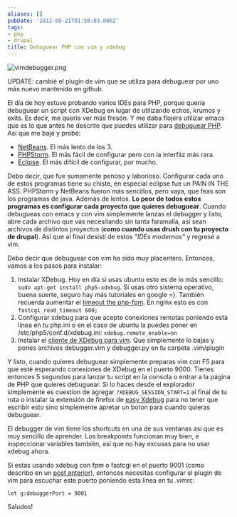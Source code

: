 ```yaml
---
aliases: []
pubDate: '2012-09-21T01:58:03.000Z'
tags:
- php
- drupal
title: Debuguear PHP con vim y xdebug
---
```


![vimdebugger.png](/vimdebugger.png)

UPDATE: cambié el plugin de vim que se utiliza para debuguear por uno más nuevo mantenido en github.

El día de hoy estuve probando varios IDEs para PHP, porque quería debuguear un script con XDebug en lugar de utilizando echos, krumos y exits. Es decir, me quería ver más fresón. Y me daba flojera utilizar emacs que es lo que antes he descrito que puedes utilizar para [debuguear PHP](/debuguear-php-con-emacs-xdebug-y-geben). Así que me bajé y probé:

- [NetBeans](http://netbeans.org/kb/docs/php/debugging.html). El más lento de los 3.
- [PHPStorm](http://www.jetbrains.com/phpstorm/). El más fácil de configurar pero con la interfáz más rara.
- [Eclipse](http://devzone.zend.com/1147/debugging-php-applications-with-xdebug/). El más difícil de configurar, por mucho.

Debo decir, que fue sumamente penoso y laborioso. Configurar cada uno de estos programas tiene su chiste, en especial eclipse fue un PAIN IN THE ASS. PHPStorm y NetBeans fueron más sencillos, pero vaya, que feas son los programas de java. Además de lentos. __Lo peor de todos estos programas es configurar cada proyecto que quieres debuguear__. Cuando debugueas con emacs y con vim simplemente lanzas el debugger y listo, abre cada archivo que vas necesitando sin tanta faramalla, así sean archivos de distintos proyectos (__como cuando usas drush con tu proyecto de drupal__). Así que al final desistí de estos _"IDEs modernos"_ y regresé a vim.

Debo decir que debuguear con vim ha sido muy placentero. Entonces, vamos a los pasos para instalar:

1. Instalar XDebug. Hoy en día si usas ubuntu esto es de lo más sencillo: `sudo apt-get install php5-xdebug`. Si usas otro sistema operativo, buena suerte, seguro hay más tutoriales en google =). También recuerda aumentar el [timeout the php-fpm](http://www.command-tab.com/2011/06/20/true-php-debugging-with-nginx-and-php-fpm/). En nginx esto es con `fastcgi_read_timeout 600;`
2. Configurar xdebug para que acepte conexiones remotas poniendo esta línea en tu php.ini o en el caso de ubuntu la puedes poner en /etc/php5/conf.d/xdebug.ini: `xdebug.remote_enable=on`
3. Instalar el [cliente de XDebug para vim](https://github.com/ludovicPelle/vim-xdebug). Que simplemente lo bajas y pones archivos debugger.vim y debugger.py en tu carpeta .vim/plugin

Y listo, cuando quieres debuguear simplemente preparas vim con F5 para que esté esperando conexiones de XDebug en el puerto 9000. Tienes entonces 5 segundos para lanzar tu script en la consola o entrar a la página de PHP que quieres debuguear. Si lo haces desde el explorador simplemente es cuestion de agregar `?XDEBUG_SESSION_START=1` al final de tu ruta o instalar la extensión de firefox de [easy Xdebug](https://addons.mozilla.org/en-US/firefox/addon/easy-xdebug/) para no tener que escribir esto sino simplemente apretar un boton para cuando quieras debuguear.

El debugger de vim tiene los shortcuts en una de sus ventanas así que es muy sencillo de aprender. Los breakpoints funcionan muy bien, e inspeccionar variables también, así que no hay excusas para no usar xdebug ahora.

Si estas usando xdebug con fpm o fastcgi en el puerto 9001 (como describo en un [post anterior](/debuguear-php-con-emacs-xdebug-y-geben)), entonces necesitas configurar el plugin de vim para escuchar este puerto poniendo esta línea en tu .vimrc:

    let g:debuggerPort = 9001

Saludos!